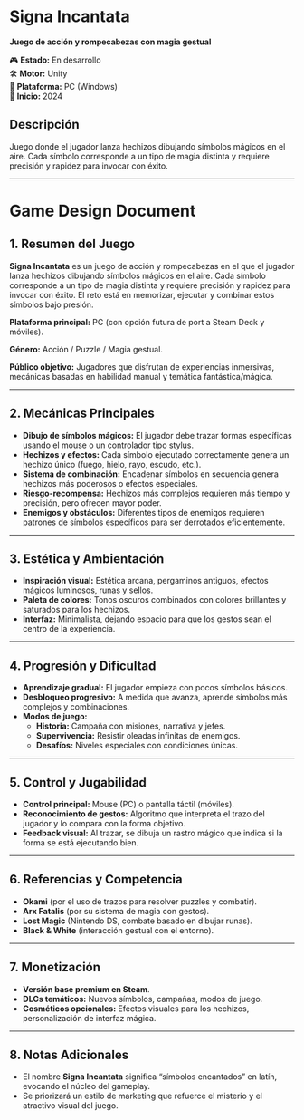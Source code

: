 # Signa Incantata

**Juego de acción y rompecabezas con magia gestual**

🎮 **Estado:** En desarrollo  
🛠️ **Motor:** Unity  
🎯 **Plataforma:** PC (Windows)  
📅 **Inicio:** 2024  

## Descripción
Juego donde el jugador lanza hechizos dibujando símbolos mágicos en el aire. Cada símbolo corresponde a un tipo de magia distinta y requiere precisión y rapidez para invocar con éxito.

---

# Game Design Document

## 1. Resumen del Juego
**Signa Incantata** es un juego de acción y rompecabezas en el que el jugador lanza hechizos dibujando símbolos mágicos en el aire. Cada símbolo corresponde a un tipo de magia distinta y requiere precisión y rapidez para invocar con éxito. El reto está en memorizar, ejecutar y combinar estos símbolos bajo presión.

**Plataforma principal:** PC (con opción futura de port a Steam Deck y móviles).

**Género:** Acción / Puzzle / Magia gestual.

**Público objetivo:** Jugadores que disfrutan de experiencias inmersivas, mecánicas basadas en habilidad manual y temática fantástica/mágica.

---

## 2. Mecánicas Principales
- **Dibujo de símbolos mágicos:** El jugador debe trazar formas específicas usando el mouse o un controlador tipo stylus.
- **Hechizos y efectos:** Cada símbolo ejecutado correctamente genera un hechizo único (fuego, hielo, rayo, escudo, etc.).
- **Sistema de combinación:** Encadenar símbolos en secuencia genera hechizos más poderosos o efectos especiales.
- **Riesgo-recompensa:** Hechizos más complejos requieren más tiempo y precisión, pero ofrecen mayor poder.
- **Enemigos y obstáculos:** Diferentes tipos de enemigos requieren patrones de símbolos específicos para ser derrotados eficientemente.

---

## 3. Estética y Ambientación
- **Inspiración visual:** Estética arcana, pergaminos antiguos, efectos mágicos luminosos, runas y sellos.
- **Paleta de colores:** Tonos oscuros combinados con colores brillantes y saturados para los hechizos.
- **Interfaz:** Minimalista, dejando espacio para que los gestos sean el centro de la experiencia.

---

## 4. Progresión y Dificultad
- **Aprendizaje gradual:** El jugador empieza con pocos símbolos básicos.
- **Desbloqueo progresivo:** A medida que avanza, aprende símbolos más complejos y combinaciones.
- **Modos de juego:**  
  - **Historia:** Campaña con misiones, narrativa y jefes.  
  - **Supervivencia:** Resistir oleadas infinitas de enemigos.  
  - **Desafíos:** Niveles especiales con condiciones únicas.

---

## 5. Control y Jugabilidad
- **Control principal:** Mouse (PC) o pantalla táctil (móviles).
- **Reconocimiento de gestos:** Algoritmo que interpreta el trazo del jugador y lo compara con la forma objetivo.
- **Feedback visual:** Al trazar, se dibuja un rastro mágico que indica si la forma se está ejecutando bien.

---

## 6. Referencias y Competencia
- **Okami** (por el uso de trazos para resolver puzzles y combatir).
- **Arx Fatalis** (por su sistema de magia con gestos).
- **Lost Magic** (Nintendo DS, combate basado en dibujar runas).
- **Black & White** (interacción gestual con el entorno).

---

## 7. Monetización
- **Versión base premium en Steam**.
- **DLCs temáticos:** Nuevos símbolos, campañas, modos de juego.
- **Cosméticos opcionales:** Efectos visuales para los hechizos, personalización de interfaz mágica.

---

## 8. Notas Adicionales
- El nombre **Signa Incantata** significa “símbolos encantados” en latín, evocando el núcleo del gameplay.
- Se priorizará un estilo de marketing que refuerce el misterio y el atractivo visual del juego.
